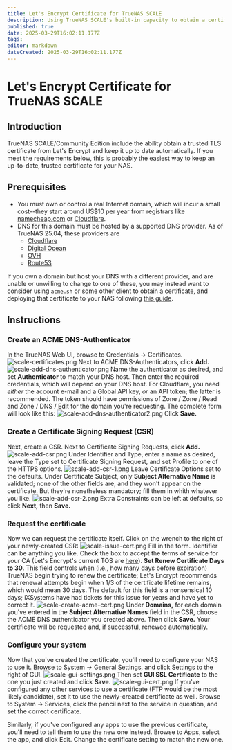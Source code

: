 ```yaml
---
title: Let's Encrypt Certificate for TrueNAS SCALE
description: Using TrueNAS SCALE's built-in capacity to obtain a certificate from Let's Encrypt
published: true
date: 2025-03-29T16:02:11.177Z
tags: 
editor: markdown
dateCreated: 2025-03-29T16:02:11.177Z
---
```


# Let's Encrypt Certificate for TrueNAS SCALE
## Introduction
TrueNAS SCALE/Community Edition include the ability obtain a trusted TLS certificate from Let's Encrypt and keep it up to date automatically.  If you meet the requirements below, this is probably the easiest way to keep an up-to-date, trusted certificate for your NAS.
## Prerequisites
* You must own or control a real Internet domain, which will incur a small cost--they start around US$10 per year from registrars like [namecheap.com](https://www.namecheap.com/) or [Cloudflare](https://www.cloudflare.com/).
* DNS for this domain must be hosted by a supported DNS provider.  As of TrueNAS 25.04, these providers are
  * [Cloudflare](https://www.cloudflare.com/)
  * [Digital Ocean](https://www.digitalocean.com/)
  * [OVH](https://www.ovhcloud.com/en/)
  * [Route53](https://aws.amazon.com/route53/)

If you own a domain but host your DNS with a different provider, and are unable or unwilling to change to one of these, you may instead want to consider using `acme.sh` or some other client to obtain a certificate, and deploying that certificate to your NAS following [this guide](/fester/maintain-truenas/script-cert-scale).
## Instructions
### Create an ACME DNS-Authenticator
In the TrueNAS Web UI, browse to Credentials -> Certificates.
![scale-certificates.png](/scale-certificates.png)
Next to ACME DNS-Authenticators, click **Add.**
![scale-add-dns-authenticator.png](/scale-add-dns-authenticator.png)
Name the authenticator as desired, and set **Authenticator** to match your DNS host.  Then enter the required credentials, which will depend on your DNS host.  For Cloudflare, you need _either_ the account e-mail and a Global API key, _or_ an API token; the latter is recommended.  The token should have permissions of Zone / Zone / Read and Zone / DNS / Edit for the domain you're requesting.  The complete form will look like this:
![scale-add-dns-authenticator2.png](/scale-add-dns-authenticator2.png)
Click **Save.**
### Create a Certificate Signing Request (CSR)
Next, create a CSR.  Next to Certificate Signing Requests, click **Add.**
![scale-add-csr.png](/scale-add-csr.png)
Under Identifier and Type, enter a name as desired, leave the Type set to Certificate Signing Request, and set Profile to one of the HTTPS options.
![scale-add-csr-1.png](/scale-add-csr-1.png)
Leave Certificate Options set to the defaults.  Under Certificate Subject, only **Subject Alternative Name** is validated; none of the other fields are, and they won't appear on the certificate.  But they're nonetheless mandatory; fill them in whith whatever you like.
![scale-add-csr-2.png](/scale-add-csr-2.png)
Extra Constraints can be left at defaults, so click **Next,** then **Save.**

### Request the certificate
Now we can request the certificate itself.  Click on the wrench to the right of your newly-created CSR:
![scale-issue-cert.png](/scale-issue-cert.png)
Fill in the form.  Identifier can be anything you like.  Check the box to accept the terms of service for your CA (Let's Encrypt's current TOS are [here](https://letsencrypt.org/documents/LE-SA-v1.5-February-24-2025.pdf)).  **Set Renew Certificate Days to 30.**  This field controls when (i.e., how many days before expiration) TrueNAS begin trying to renew the certificate; Let's Encrypt recommends that renewal attempts begin when 1/3 of the certificate lifetime remains, which would mean 30 days.  The default for this field is a nonsensical 10 days; iXSystems have had tickets for this issue for years and have yet to correct it.
![scale-create-acme-cert.png](/scale-create-acme-cert.png)
Under **Domains,** for each domain you've entered in the **Subject Alternative Names** field in the CSR, choose the ACME DNS authenticator you created above.  Then click **Save.**  Your certificate will be requested and, if successful, renewed automatically.
### Configure your system
Now that you've created the certificate, you'll need to configure your NAS to use it.  Browse to System -> General Settings, and click Settings to the right of GUI.
![scale-gui-settings.png](/scale-gui-settings.png)
Then set **GUI SSL Certificate** to the one you just created and click **Save.**
![scale-gui-cert.png](/scale-gui-cert.png)
If you've configured any other services to use a certificate (FTP would be the most likely candidate), set it to use the newly-created certificate as well.  Browse to System -> Services, click the pencil next to the service in question, and set the correct certificate.

Similarly, if you've configured any apps to use the previous certificate, you'll need to tell them to use the new one instead.  Browse to Apps, select the app, and click Edit.  Change the certificate setting to match the new one.
